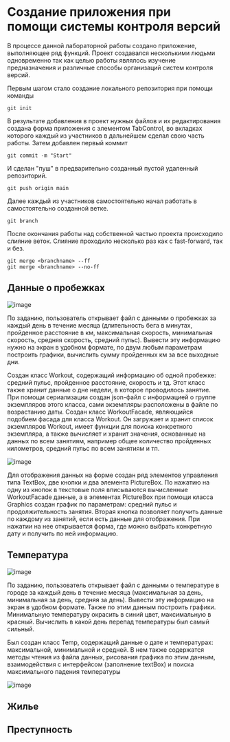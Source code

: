 # Создание приложения при помощи системы контроля версий

В процессе данной лабораторной работы создано приложение, выполняющее ряд функций.
Проект создавался несколькими людьми одновременно так как целью работы являлось изучение предназначения и различные способы организаций систем контроля версий.

Первым шагом стало создание локального репозитория при помощи команды
```
git init
```
В результате добавления в проект нужных файлов и их редактирования создана форма приложения с элементом TabControl, во вкладках которого каждый из участников в дальнейшем сделал свою часть работы.
Затем добавлен первый коммит
```
git commit -m "Start"
```
И сделан "пуш" в предварительно созданный пустой удаленный репозиторий.
```
git push origin main
```
Далее каждый из участников самостоятельно начал работать в самостоятельно созданной ветке.
```
git branch
```
После окончания работы над собственной частью проекта происходило слияние веток. Слияние проходило несколько раз как с fast-forward, так и без.
```
git merge <branchname> --ff
git merge <branchname> --no-ff
```
## Данные о пробежках

![image](https://github.com/underratedpoet/GitTest/assets/103249547/a20f1e40-a2d2-4a30-98ef-55591e5088aa)

По заданию, пользователь открывает файл с данными о пробежках за каждый день в течение
месяца (длительность бега в минутах, пройденное расстояние в км, максимальная скорость,
минимальная скорость, средняя скорость, средний пульс). Вывести эту информацию нужно на экран
в удобном формате, по двум любым параметрам построить графики, вычислить сумму
пройденных км за все выходные дни.

Создан класс Workout, содержащий информацию об одной пробежке: средний пульс, пройденное расстояние, скорость и тд. Этот класс также хранит данные о дне недели, в которое проводилось занятие. При помощи сериализации создан json-файл с информацией о группе экземпляров этого класса, сами экземпляры расположены в файле по возрастанию даты.
Создан класс WorkoutFacade, являющийся подобием фасада для класса Workout. Он загружает и хранит список экземпляров Workout, имеет функции для поиска конкретного экземпляра, а также вычисляет и хранит значения, основанные на данных по всем занятиям, например общее количество пройденных километров, средний пульс по всем занятиям и тп.

![image](https://github.com/underratedpoet/GitTest/assets/103249547/9f5b187f-bb10-4f7e-b2ba-c61a3de27ead)

Для отображения данных на форме создан ряд элементов управления типа TextBox, две кнопки и два элемента PictureBox. По нажатию на одну из кнопок в текстовые поля вписываются вычисленные WorkoutFacade данные, а в элементах PictureBox при помощи класса Graphics создан график по параметрам: средний пульс и продолжительность занятия.
Вторая кнопка позволяет получить данные по каждому из занятий, если есть данные для отображения. При нажатии на нее открывается форма, где можно выбрать конкретную дату и получить по ней информацию.

## Температура
![image](https://github.com/underratedpoet/GitTest/assets/132668342/a7a40cc4-7335-4494-aea4-1583b0213215)

По заданию, пользователь открывает файл с данными о температуре в городе за каждый день в
течение месяца (максимальная за день, минимальная за день, средняя за день). Вывести эту
информацию на экран в удобном формате. Также по этим данным построить графики.
Минимальную температуру окрасить в синий цвет, максимальную в красный. Вычислить в
какой день перепад температуры был самый сильный.

Был создан класс Temp, содержащий данные о дате и температурах: максимальной, минимальной и средней. В нем также содержатся методы чтения из файла данных, рисования графика по этим данным, взаимодействия с интерфейсом (заполнение textBox) и поиска максимального падения температуры

![image](https://github.com/underratedpoet/GitTest/assets/132668342/5320b78f-97d9-4e80-8c3f-2d1fa27c2b13)

## Жилье
## Преступность
